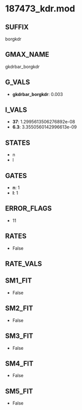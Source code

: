 # 187473_kdr.mod

## SUFFIX

borgkdr

## GMAX_NAME

gkdrbar_borgkdr

## G_VALS

- **gkdrbar_borgkdr**: 0.003

## I_VALS

- **37**: 1.2995613506276892e-08
- **6.3**: 3.3550560142996613e-09

## STATES

- n
- l

## GATES

- **n**: 1
- **l**: 1

## ERROR_FLAGS

- 11

## RATES

- False

## RATE_VALS


## SM1_FIT

- False

## SM2_FIT

- False

## SM3_FIT

- False

## SM4_FIT

- False

## SM5_FIT

- False

